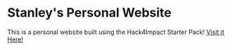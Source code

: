 # Stanley's Personal Website
This is a personal website built using the Hack4Impact Starter Pack!
<yippie>
[Visit it Here!](https://stkeopila.github.io)